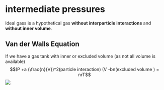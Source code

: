 # intermediate pressures

Ideal gass is a hypothetical gas **without interparticle interactions** and **without inner volume**.

## Van der Walls Equation
If we have a gas tank with inner or excluded volume (as not all volume is available)
$$(P +a (\frac{n}{V})^2(particle interaction) (V -bn(excluded volume ) = nrT$$
![](https://physicscatalyst.com/chemistry/vander-waal-equation.PNG)

